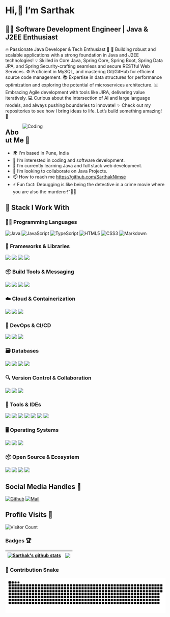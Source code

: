 # Hi,👋 I’m Sarthak

## 👨‍💻 Software Development Engineer | Java & J2EE Enthusiast

🔥 Passionate Java Developer & Tech Enthusiast 🌟
🚀 Building robust and scalable applications with a strong foundation in Java and J2EE technologies!
💡 Skilled in Core Java, Spring Core, Spring Boot, Spring Data JPA, and Spring Security-crafting seamless and secure RESTful Web Services.
⚙️ Proficient in MySQL, and mastering Git/GitHub for efficient source code management.
📚 Expertise in data structures for performance optimization and exploring the potential of microservices architecture.
📊 Embracing Agile development with tools like JIRA, delivering value iteratively.
💻 Curious about the intersection of AI and large language models, and always pushing boundaries to innovate!
✨ Check out my repositories to see how I bring ideas to life. Let’s build something amazing! 🌟



<img align="right" alt="Coding" width="450" src="https://cdn.dribbble.com/users/1162077/screenshots/3848914/programmer.gif">

## About Me 👋
- 🌍 I'm based in Pune, India
- 👀 I’m interested in coding and software development.
- 🌱 I’m currently learning Java and full stack web development.
- 💞️ I’m looking to collaborate on Java Projects.
- 📫 How to reach me https://github.com/SarthakNimse
- ⚡ Fun fact: Debugging is like being the detective
 in a crime movie where you are also the murderer!"🕵️‍♂️ 

  

## 🚀 Stack I Work With

### 🧑‍💻 Programming Languages
<p>
  <img height="50" src="https://www.vectorlogo.zone/logos/java/java-horizontal.svg" alt="Java"/>
  <img height="50" src="https://www.vectorlogo.zone/logos/javascript/javascript-ar21.svg" alt="JavaScript"/>
  <img height="50" src="https://www.vectorlogo.zone/logos/typescriptlang/typescriptlang-ar21.svg" alt="TypeScript"/>
  <img height="50" src="https://www.vectorlogo.zone/logos/w3_html5/w3_html5-ar21.svg" alt="HTML5"/>
  <img height="50" src="https://www.vectorlogo.zone/logos/w3_css/w3_css-ar21.svg" alt="CSS3"/>
  <img height="50" src="https://img.icons8.com/ios-filled/50/markdown.png" alt="Markdown"/>
</p>


### 🌱 Frameworks & Libraries
<p>
  <img height="50" src="https://www.vectorlogo.zone/logos/springio/springio-ar21.svg"/>
  <img height="50" src="https://github.com/get-icon/geticon/blob/master/icons/apache-camel.svg?raw=true"/>
  <img height="30" src="https://github.com/get-icon/geticon/blob/master/icons/quarkus.svg?raw=true"/>
  <img height="50" src="https://www.vectorlogo.zone/logos/cucumberio/cucumberio-ar21.svg"/>
</p>

### 📦 Build Tools & Messaging
<p>
  <img height="30" src="https://github.com/get-icon/geticon/blob/master/icons/maven.svg?raw=true"/>
  <img height="50" src="https://www.vectorlogo.zone/logos/apache_kafka/apache_kafka-ar21.svg"/>
  <img height="50" src="https://www.vectorlogo.zone/logos/apache_activemq/apache_activemq-ar21.svg"/>
  <img height="50" src="https://github.com/get-icon/geticon/blob/master/icons/derby.svg?raw=true"/>
</p>

### ☁️ Cloud & Containerization
<p>
  <img height="50" src="https://www.vectorlogo.zone/logos/amazon_aws/amazon_aws-ar21.svg"/>
  <img height="50" src="https://www.vectorlogo.zone/logos/amazon_elasticcontainer/amazon_elasticcontainer-ar21.svg"/>
  <img height="50" src="https://www.vectorlogo.zone/logos/kubernetes/kubernetes-ar21.svg"/>
</p>

### 🔧 DevOps & CI/CD
<p>
  <img height="50" src="https://www.vectorlogo.zone/logos/jenkins/jenkins-icon.svg"/>
  <img height="50" src="https://www.vectorlogo.zone/logos/elasticco_kibana/elasticco_kibana-ar21.svg"/>
  <img height="50" src="https://www.vectorlogo.zone/logos/elasticco_logstash/elasticco_logstash-ar21.svg"/>
</p>

### 🗃️ Databases
<p>
  <img height="50" src="https://www.vectorlogo.zone/logos/oracle/oracle-ar21.svg"/>
  <img height="50" src="https://www.vectorlogo.zone/logos/mongodb/mongodb-ar21.svg"/>
  <img height="40" src="https://www.vectorlogo.zone/logos/mysql/mysql-horizontal.svg"/>
  <img height="50" src="https://www.vectorlogo.zone/logos/postgresql/postgresql-ar21.svg"/>
</p>

### 🔍 Version Control & Collaboration
<p>
  <img height="50" src="https://www.vectorlogo.zone/logos/github/github-ar21.svg"/>
  <img height="50" src="https://www.vectorlogo.zone/logos/bitbucket/bitbucket-ar21.svg"/>
  <img height="50" src="https://www.vectorlogo.zone/logos/atlassian_jira/atlassian_jira-ar21.svg"/>
</p>

### 🧰 Tools & IDEs
<p>
  <img height="50" src="https://img.icons8.com/color/344/intellij-idea.png"/>
  <img height="30" src="https://github.com/get-icon/geticon/blob/master/icons/eclipse-logo.svg?raw=true"/>
  <img height="50" src="https://img.icons8.com/color/344/notepad-plus-plus.png"/>
  <img height="50" src="https://www.vectorlogo.zone/logos/vim/vim-ar21.svg"/>
  <img height="50" src="https://upload.wikimedia.org/wikipedia/commons/b/b6/PuTTY_icon_128px.png"/>
  <img height="50" src="https://upload.wikimedia.org/wikipedia/commons/d/de/WinSCP_Logo.png"/>
  <img height="50" src="https://github.com/get-icon/geticon/blob/master/icons/microsoft-office.svg?raw=true"/>
</p>

### 🖥️ Operating Systems
<p>
  <img height="50" src="https://www.vectorlogo.zone/logos/linux/linux-ar21.svg"/>
  <img height="50" src="https://www.vectorlogo.zone/logos/ubuntu/ubuntu-ar21.svg"/>
  <img height="50" src="https://github.com/get-icon/geticon/blob/master/icons/microsoft-windows.svg?raw=true"/>
</p>

### 📦 Open Source & Ecosystem
<p>
  <img height="50" src="https://www.vectorlogo.zone/logos/apache/apache-official.svg"/>
  <img height="50" src="https://www.vectorlogo.zone/logos/opensource/opensource-ar21.svg"/>
  <img height="50" src="https://www.vectorlogo.zone/logos/gnu/gnu-ar21.svg"/>
  <img height="50" src="https://www.vectorlogo.zone/logos/gnome/gnome-ar21.svg"/>
</p>




## Social Media Handles 🐙
[![Github](https://img.shields.io/github/followers/SarthakNimse?label=Follow&style=social)](https://github.com/SarthakNimse)
[![Mail](https://img.shields.io/badge/sarthaknimse1999@gmail.com-gray?style=flat-square&logo=gmail&logoColor=red&link=)](mailto:sarthaknimse1999@gmail.com)

## Profile Visits 👀
![Visitor Count](https://profile-counter.glitch.me/{SarthakNimse}/count.svg)

### Badges 🏆
| <a href="https://github.com/SarthakNimse/SarthakNimse"><img align="center" src="https://github-readme-stats.vercel.app/api?username=SarthakNimse&show_icons=true&theme=buefy&hide_border=true&count_private=true" alt="Sarthak's github stats" /></a> | <a href="https://github.com/SarthakNimse/SarthakNimse"><img align="center" src="https://github-readme-stats.vercel.app/api/top-langs/?username=SarthakNimse&layout=compact&theme=buefy&hide_border=true&langs_count=8" /></a> |
| ------------- | ------------- |


### 🐍 Contribution Snake

<picture>
  <source media="(prefers-color-scheme: dark)" srcset="https://github.com/SarthakNimse/sarthaknimse/blob/main/github-contribution-grid-snake-dark.svg" />
  <source media="(prefers-color-scheme: light)" srcset="https://github.com/SarthakNimse/sarthaknimse/blob/main/github-contribution-grid-snake.svg" />
  <img alt="github contribution grid snake animation" src="https://github.com/SarthakNimse/sarthaknimse/blob/main/github-contribution-grid-snake.svg" />
</picture>


